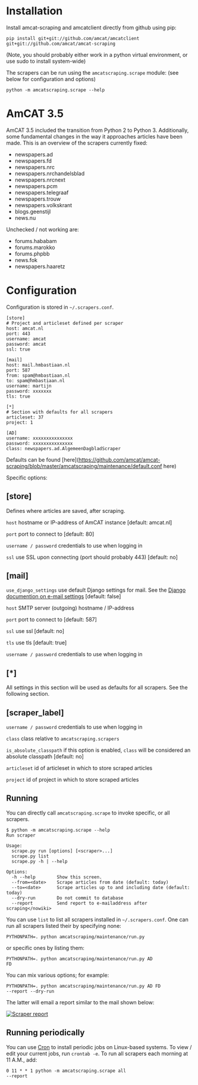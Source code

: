 Installation
======

Install amcat-scraping and amcatclient directly from github using pip:

```{sh}
pip install git+git://github.com/amcat/amcatclient git+git://github.com/amcat/amcat-scraping
```

(Note, you should probably either work in a python virtual environment, or use sudo to install system-wide)

The scrapers can be run using the `amcatscraping.scrape` module: (see below for configuration and options)

```{sh}
python -m amcatscraping.scrape --help
```

AmCAT 3.5
===
AmCAT 3.5 included the transition from Python 2 to Python 3. Additionally, some fundamental changes in the way it approaches articles have been made. This is an overview of the scrapers currently fixed:

* newspapers.ad
* newspapers.fd
* newspapers.nrc
* newspapers.nrchandelsblad
* newspapers.nrcnext
* newspapers.pcm
* newspapers.telegraaf
* newspapers.trouw
* newspapers.volkskrant
* blogs.geenstijl
* news.nu

Unchecked / not working are:

* forums.hababam
* forums.marokko
* forums.phpbb
* news.fok
* newspapers.haaretz

Configuration
====

Configuration is stored in <code>~/.scrapers.conf</code>.

```{conf}
[store]
# Project and articleset defined per scraper
host: amcat.nl
port: 443
username: amcat
password: amcat
ssl: true

[mail]
host: mail.hmbastiaan.nl
port: 587
from: spam@hmbastiaan.nl
to: spam@hmbastiaan.nl
username: martijn
password: xxxxxxx
tls: true

[*]
# Section with defaults for all scrapers
articleset: 37
project: 1

[AD]
username: xxxxxxxxxxxxxxx
password: xxxxxxxxxxxxxxx
class: newspapers.ad.AlgemeenDagbladScraper
```

Defaults can be found [here](https://github.com/amcat/amcat-scraping/blob/master/amcatscraping/maintenance/default.conf here)

Specific options:

[store]
------

Defines where articles are saved, after scraping.

<code>host</code> hostname or IP-address of AmCAT instance [default: amcat.nl]

<code>port</code> port to connect to [default: 80]

<code>username / password</code> credentials to use when logging in

<code>ssl</code> use SSL upon connecting (port should probably 443) [default: no]

[mail]
----

<code>use_django_settings</code> use default Django settings for mail. See the [Django documention on e-mail settings](https://docs.djangoproject.com/en/1.7/ref/settings/#default-from-email) [default: false]

<code>host</code> SMTP server (outgoing) hostname / IP-address

<code>port</code> port to connect to [default: 587]

<code>ssl</code> use ssl [default: no]

<code>tls</code> use tls [default: true]

<code>username / password</code> credentials to use when logging in

[*]
----
All settings in this section will be used as defaults for all scrapers. See the following section.

[scraper_label]
----

<code>username / password</code> credentials to use when logging in

<code>class</code> class relative to <code>amcatscraping.scrapers</code>

<code>is_absolute_classpath</code> if this option is enabled, <code>class</code> will be considered an absolute classpath [default: no]

<code>articleset</code> id of articleset in which to store scraped articles

<code>project</code> id of project in which to store scraped articles

Running
----

You can directly call <code>amcatscraping.scrape</code> to invoke specific, or all scrapers. 


```{sh}
$ python -m amcatscraping.scrape --help
Run scraper

Usage:
  scrape.py run [options] [<scraper>...]
  scrape.py list
  scrape.py -h | --help

Options:
  -h --help        Show this screen.
  --from=<date>    Scrape articles from date (default: today)
  --to=<date>      Scrape articles up to and including date (default: today)
  --dry-run        Do not commit to database
  --report         Send report to e-mailaddress after scraping</nowiki>
```


You can use <code>list</code> to list all scrapers installed in <code>~/.scrapers.conf</code>. One can run all scrapers listed their by specifying none:

<code>PYTHONPATH=. python amcatscraping/maintenance/run.py</code>

or specific ones by listing them:

<code>PYTHONPATH=. python amcatscraping/maintenance/run.py AD FD</code>

You can mix various options; for example:

<code>PYTHONPATH=. python amcatscraping/maintenance/run.py AD FD --report --dry-run</code>

The latter will email a report similar to the mail shown below:

[![Scraper report](http://wiki.amcat.nl/images/thumb/4/4d/Scraper_report.png/173px-Scraper_report.png)](http://wiki.amcat.nl/images/4/4d/Scraper_report.png)

Running periodically
----
You can use [Cron](https://en.wikipedia.org/wiki/Cron) to install periodic jobs on Linux-based systems. To view / edit your current jobs, run <code>crontab -e</code>. To run all scrapers each morning at 11 A.M., add:

<code>0 11 * * 1  python -m amcatscraping.scrape all --report</code>
